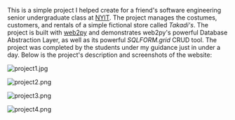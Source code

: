 This is a simple project I helped create for a friend's software engineering senior undergraduate class at [NYIT](http://nyit.edu). The project manages the costumes, customers, and rentals of a simple fictional store called _Takadi's_. The project is built with [web2py](http://web2py.org) and demonstrates web2py's powerful Database Abstraction Layer, as well as its powerful _SQLFORM.grid_ CRUD tool. The project was completed by the students under my guidance just in under a day. Below is the project's description and screenshots of the website:

![project1.jpg](https://bitbucket.org/repo/d4XKR8/images/701205596-project1.jpg)

![project2.png](https://bitbucket.org/repo/d4XKR8/images/1356842391-project2.png)

![project3.png](https://bitbucket.org/repo/d4XKR8/images/3993983091-project3.png)

![project4.png](https://bitbucket.org/repo/d4XKR8/images/2977712651-project4.png)